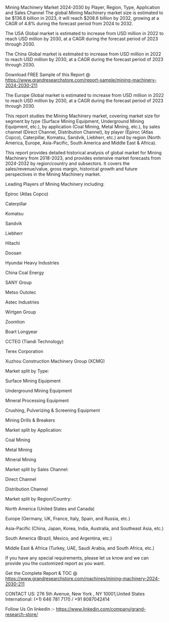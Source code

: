 Mining Machinery Market 2024-2030 by Player, Region, Type, Application and Sales Channel
The global Mining Machinery market size is estimated to be $136.8 billion in 2023, it will reach $208.6 billion by 2032, growing at a CAGR of 4.8% during the forecast period from 2024 to 2032.

The USA Global market is estimated to increase from USD million in 2022 to reach USD million by 2030, at a CAGR during the forecast period of 2023 through 2030.

The China Global market is estimated to increase from USD million in 2022 to reach USD million by 2030, at a CAGR during the forecast period of 2023 through 2030.

Download FREE Sample of this Report @ https://www.grandresearchstore.com/report-sample/mining-machinery-2024-2030-211

The Europe Global market is estimated to increase from USD million in 2022 to reach USD million by 2030, at a CAGR during the forecast period of 2023 through 2030.

This report studies the Mining Machinery market, covering market size for segment by type (Surface Mining Equipment, Underground Mining Equipment, etc.), by application (Coal Mining, Metal Mining, etc.), by sales channel (Direct Channel, Distribution Channel), by player (Epiroc (Atlas Copco), Caterpillar, Komatsu, Sandvik, Liebherr, etc.) and by region (North America, Europe, Asia-Pacific, South America and Middle East & Africa).

This report provides detailed historical analysis of global market for Mining Machinery from 2018-2023, and provides extensive market forecasts from 2024-2032 by region/country and subsectors. It covers the sales/revenue/value, gross margin, historical growth and future perspectives in the Mining Machinery market.

Leading Players of Mining Machinery including:

Epiroc (Atlas Copco)

Caterpillar

Komatsu

Sandvik

Liebherr

Hitachi

Doosan

Hyundai Heavy Industries

China Coal Energy

SANY Group

Metso Outotec

Astec Industries

Wirtgen Group

Zoomlion

Boart Longyear

CCTEG (Tiandi Technology)

Terex Corporation

Xuzhou Construction Machinery Group (XCMG)

Market split by Type:

Surface Mining Equipment

Underground Mining Equipment

Mineral Processing Equipment

Crushing, Pulverizing & Screening Equipment

Mining Drills & Breakers

Market split by Application:

Coal Mining

Metal Mining

Mineral Mining

Market split by Sales Channel:

Direct Channel

Distribution Channel

Market split by Region/Country:

North America (United States and Canada)

Europe (Germany, UK, France, Italy, Spain, and Russia, etc.)

Asia-Pacific (China, Japan, Korea, India, Australia, and Southeast Asia, etc.)

South America (Brazil, Mexico, and Argentina, etc.)

Middle East & Africa (Turkey, UAE, Saudi Arabia, and South Africa, etc.)

If you have any special requirements, please let us know and we can provide you the customized report as you want.

Get the Complete Report & TOC @ https://www.grandresearchstore.com/machines/mining-machinery-2024-2030-211

CONTACT US:
276 5th Avenue, New York , NY 10001,United States
International: (+1) 646 781 7170 / +91 8087042414

Follow Us On linkedin :- https://www.linkedin.com/company/grand-research-store/
